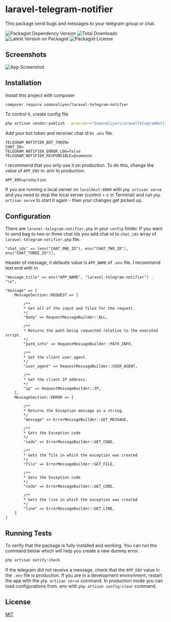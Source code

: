 
# laravel-telegram-notifier

This package send bugs and messages to your telegram group or chat. 

![Packagist Dependency Version](https://img.shields.io/packagist/dependency-v/usmonaliyev/laravel-telegram-notifier/php)
![Total Downloads](https://img.shields.io/packagist/dt/usmonaliyev/laravel-telegram-notifier.svg)
![Latest Version on Packagist](https://img.shields.io/packagist/v/usmonaliyev/laravel-telegram-notifier.svg)
![Packagist License](https://img.shields.io/packagist/l/usmonaliyev/laravel-telegram-notifier)

## Screenshots

![App Screenshot](https://repository-images.githubusercontent.com/559949735/ea6f5827-c174-46df-815f-331a6d05d6ad)

## Installation

Install this project with composer

```bash
composer require usmonaliyev/laravel-telegram-notifier
```

To control it, create config file
```bash
php artisan vendor:publish --provider="Usmonaliyev\LaravelTelegramNotifier\LaravelTelegramNotifierServiceProvider"
```

Add your bot token and receiver chat id to `.env` file.

```
TELEGRAM_NOTIFIER_BOT_TOKEN=
CHAT_ID=
TELEGRAM_NOTIFIER_ERROR_LOG=false
TELEGRAM_NOTIFIER_RESPONSIBLE=@someone
```

I recommend that you only use it on production.
To do this, change the value of `APP_ENV` in .env to production.

```
APP_ENV=production
```

If you are running a local server on `localhost:8000` with `php artisan serve`
 and you need to stop the local server (control + c in Terminal) and run `php artisan serve`
 to start it again - then your changes get picked up.
## Configuration

There are `laravel-telegram-notifier.php` in your `config` folder.
If you want to send bag to two or three chat ids you add chat id to `chat_ids` array of `laravel-telegram-notifier.php` file.

```
"chat_ids" => [env("CHAT_ONE_ID"), env("CHAT_TWO_ID"), env("CHAT_THREE_ID")],
```

Header of message, it defaults value is `APP_NAME` of `.env` file.
I recommend text end with \n
```
"message_title" => env("APP_NAME", "laravel-telegram-notifier") . "\n",
```

```
"message" => [
    MessageSection::REQUEST => [

        /**
        * Get all of the input and files for the request.
        */
        "body" => RequestMessageBuilder::ALL,

        /**
        * Returns the path being requested relative to the executed script.
        */
        "path_info" => RequestMessageBuilder::PATH_INFO,

        /**
        * Get the client user agent.
        */
        "user_agent" => RequestMessageBuilder::USER_AGENT,

        /**
        * Get the client IP address.
        */
        "ip" => RequestMessageBuilder::IP,
    ],
    MessageSection::ERROR => [

        /**
        * Returns the Exception message as a string.
        */
        "message" => ErrorMessageBuilder::GET_MESSAGE,

        /**
        * Gets the Exception code
        */
        "code" => ErrorMessageBuilder::GET_CODE,

        /**
        * Gets the file in which the exception was created
        */
        "file" => ErrorMessageBuilder::GET_FILE,

        /**
        * Gets the Exception code
        */
        "code" => ErrorMessageBuilder::GET_CODE,
        
        /**
        * Gets the line in which the exception was created
        */
        "line" => ErrorMessageBuilder::GET_LINE,
    ]
]
```
## Running Tests

To verify that the package is fully installed and working.
You can run the command below which will help you create a new dummy error.

```bash
php artisan notify:check
```

If the telegram did not receive a message, check that the `APP_ENV` value in the `.env` file is production.
If you are in a development environment, restart the app with the `php artisan serve` command.
In production mode you can load configurations from .env with `php artisan config:clear` command.


## License

[MIT](https://choosealicense.com/licenses/mit/)

